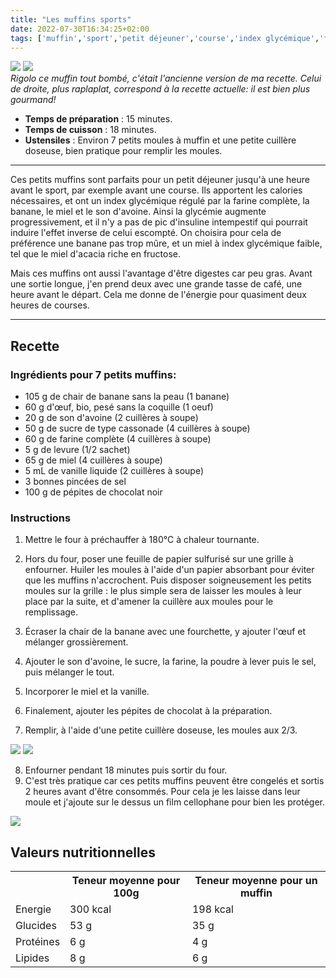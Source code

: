 ```yaml
---
title: "Les muffins sports"
date: 2022-07-30T16:34:25+02:00
tags: ['muffin','sport','petit déjeuner','course','index glycémique','farine complète','banane','miel','son avoine','acacia','digeste','oeuf','bio','sucre','cassonade','levure','vanille liquide','pépite de chocolat','moules', 'congeler', 'végétarien', 'sucré', 'dessert']
---
```


![](/pictures/muffin_cuit.jpg)
![](/pictures/muffin_cuit_2.jpg)<br>
*Rigolo ce muffin tout bombé, c'était l'ancienne version de ma recette. Celui de droite, plus raplaplat, correspond à la recette actuelle: il est bien plus gourmand!*

- **Temps de préparation** : 15 minutes.
- **Temps de cuisson** : 18 minutes.
- **Ustensiles** : Environ 7 petits moules à muffin et une petite cuillère doseuse, bien pratique pour remplir les moules.

---

Ces petits muffins sont parfaits pour un petit déjeuner jusqu'à une heure avant le sport, par exemple avant une course. Ils apportent les calories nécessaires, et ont un index glycémique régulé par la farine complète, la banane, le miel et le son d'avoine. Ainsi la glycémie augmente progressivement, et il n'y a pas de pic d'insuline intempestif qui pourrait induire l'effet inverse de celui escompté. On choisira pour cela de préférence une banane pas trop mûre, et un miel à index glycémique faible, tel que le miel d'acacia riche en fructose.

 Mais ces muffins ont aussi l'avantage d'être digestes car peu gras. Avant une sortie longue, j'en prend deux avec une grande tasse de café, une heure avant le départ. Cela me donne de l'énergie pour quasiment deux heures de courses.

---

## Recette

### Ingrédients pour 7 petits muffins:

- 105 g de chair de banane sans la peau
 (1 banane)
- 60 g d'œuf, bio, pesé sans la coquille
 (1 oeuf)
- 20 g de son d'avoine
 (2 cuillères à soupe)
- 50 g de sucre de type cassonade
 (4 cuillères à soupe)
- 60 g de farine complète
 (4 cuillères à soupe)
- 5 g de levure
 (1/2 sachet)
- 65 g de miel
 (4 cuillères à soupe)
- 5 mL de vanille liquide
 (2 cuillères à soupe)
- 3 bonnes pincées de sel
- 100 g de pépites de chocolat noir

### Instructions

1. Mettre le four à préchauffer à 180°C à chaleur tournante.

2. Hors du four, poser une feuille de papier sulfurisé sur une grille à enfourner. Huiler les moules à l'aide d'un papier absorbant pour éviter que les muffins n'accrochent. Puis disposer soigneusement les petits moules sur la grille : le plus simple sera de laisser les moules à leur place par la suite, et d'amener la cuillère aux moules pour le remplissage.

3. Écraser la chair de la banane avec une fourchette, y ajouter l'œuf et mélanger grossièrement.

4. Ajouter le son d'avoine, le sucre, la farine, la poudre à lever puis le sel, puis mélanger le tout.

5. Incorporer le miel et la vanille.

6. Finalement, ajouter les pépites de chocolat à la préparation.

7. Remplir, à l'aide d'une petite cuillère doseuse, les moules aux 2/3.


![](/pictures/muffin_cuillere.jpg )
![](/pictures/muffin_deux_tiers.jpg)


8. Enfourner pendant 18 minutes puis sortir du four.
9. C'est très pratique car ces petits muffins peuvent être congelés et sortis 2 heures avant d'être consommés. Pour cela je les laisse dans leur moule et j'ajoute sur le dessus un film cellophane pour bien les protéger.


![](/pictures/muffins_cuits.jpg)

## Valeurs nutritionnelles

<table>
<tr>
<th></th>
<th>Teneur moyenne pour 100g </th>
<th>Teneur moyenne pour un muffin</th>
</tr>
<tr>
<td>Energie</td>
<td>300 kcal</td>
<td>198 kcal</td>
</tr>
<tr>
<td>Glucides</td>
<td>53 g</td>
<td>35 g</td>
</tr>
<tr>
<td>Protéines</td>
<td>6 g</td>
<td>4 g</td>
</tr>
<tr>
<td>Lipides</td>
<td>8 g</td>
<td>6 g</td>
</tr>
</table>


